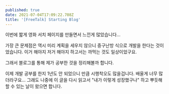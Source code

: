 ```yaml
---
published: true
date: 2021-07-04T17:09:22.708Z
title: '[FreeTalk] Starting Blog'
---
```

이번에 짧게 영화 서치 페이지를 만들면서 느낀게 많았습니다... 

가장 큰 문제점은 역시 미리 계획을 세우지 않으니 중구난방 식으로 개발을 한다는 것이었습니다. 이거 해야지 저거 해야지 하고서는 까먹는 것도 일상이었구요.

그래서 블로그를 통해 제가 공부한 것을 정리해볼까 합니다. 

이제 개발 공부를 한지 1년도 안 되었으니 만큼 시행착오도 많을겁니다. 배울게 너무 많더라구요... 그래도 나중에 이 글을 다시 읽고서 "내가 이렇게 성장했구나" 하고 뿌듯해할 수 있는 날이 왔으면 합니다.
